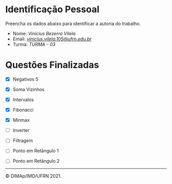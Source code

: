 ﻿# Identificação Pessoal

Preencha os dados abaixo para identificar a autoria do trabalho.

- Nome: *Vinicius Bezerra Vilela*
- Email: *vinicius.vilela.105@ufrn.edu.br*
- Turma: *TURMA - 03*

# Questões Finalizadas

- [X] Negativos 5
- [X] Soma Vizinhos
- [X] Intervalos
- [X] Fibonacci
- [X] Minmax
- [ ] Inverter
- [ ] Filtragem
- [ ] Ponto em Retângulo 1
- [ ] Ponto em Retângulo 2


--------
&copy; DIMAp/IMD/UFRN 2021.
